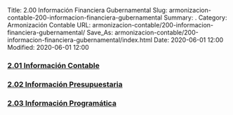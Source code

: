 Title: 2.00 Información Financiera Gubernamental
Slug: armonizacion-contable-200-informacion-financiera-gubernamental
Summary: .
Category: Armonización Contable
URL: armonizacion-contable/200-informacion-financiera-gubernamental/
Save_As: armonizacion-contable/200-informacion-financiera-gubernamental/index.html
Date: 2020-06-01 12:00
Modified: 2020-06-01 12:00



### [2.01 Información Contable](201-informacion-contable/)

### [2.02 Información Presupuestaria](202-informacion-presupuestaria/)

### [2.03 Información Programática](203-informacion-programatica/)



